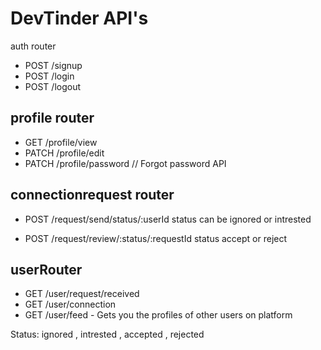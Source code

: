 # DevTinder API's

auth router
- POST /signup
- POST /login
- POST /logout

## profile router
- GET /profile/view
- PATCH /profile/edit
- PATCH /profile/password // Forgot password API

## connectionrequest router
- POST /request/send/status/:userId
 status can be ignored or intrested





- POST /request/review/:status/:requestId
 status accept or reject


## userRouter
- GET /user/request/received
- GET /user/connection
- GET /user/feed - Gets you the profiles of other users on platform

Status: ignored , intrested , accepted , rejected 